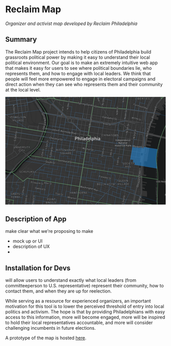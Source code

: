 # Reclaim Map

*Organizer and activist map developed by Reclaim Philadelphia*


## Summary
The Reclaim Map project intends to help citizens of Philadelphia build
grassroots political power by making it easy to understand their local
political environment. Our goal is to make an extremely intuitive web app
that makes it easy for users to see where political boundaries lie, who
represents them, and how to engage with local leaders. We think that people will
feel more empowered to engage in electoral campaigns and direct action when they
can see who represents them and their community at the local level. 

![reclima-map-overview](docs/static/img/reclaim-map-overview-screenshot.png)

## Description of App  
make clear what we're proposing to make
- mock up or UI
- description of UX
-


## Installation for Devs

will allow users to understand exactly what local leaders (from committeeperson
to U.S. representative) represent their community, how to contact them, and when
they are up for reelection.

While serving as a resource for experienced organizers, an important motivation for this tool is to lower the perceived threshold of entry into local politics and activism. The hope is that by providing Philadelphians with easy access to this information, more will become engaged, more will be inspired to hold their local representatives accountable, and more will consider challenging incumbents in future elections.

A prototype of the map is hosted [here](https://reclaimphiladelphia.github.io/reclaim_map/).
